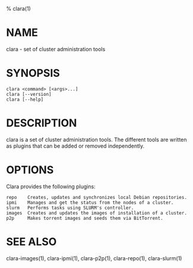 % clara(1)

# NAME

clara -  set of cluster administration tools

# SYNOPSIS

    clara <command> [<args>...]
    clara [--version]
    clara [--help]

# DESCRIPTION

clara is a set of cluster administration tools. The different tools are written as plugins that can be added or removed independently.

# OPTIONS

Clara provides the following plugins:

    repo	Creates, updates and synchronizes local Debian repositories.
    ipmi	Manages and get the status from the nodes of a cluster.
    slurm	Performs tasks using SLURM's controller.
    images	Creates and updates the images of installation of a cluster.
    p2p		Makes torrent images and seeds them via BitTorrent.

# SEE ALSO

clara-images(1), clara-ipmi(1), clara-p2p(1), clara-repo(1), clara-slurm(1)
